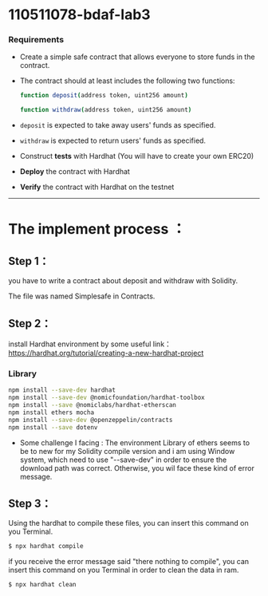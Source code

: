 # 110511078-bdaf-lab3

### Requirements
- Create a simple safe contract that allows everyone to store funds in the contract.
- The contract should at least includes the following two functions:
    
    ```bash
    function deposit(address token, uint256 amount)
    
    function withdraw(address token, uint256 amount)
    ```
    
- `deposit` is expected to take away users' funds as specified.
- `withdraw` is expected to return users' funds as specified.
- Construct **tests** with Hardhat (You will have to create your own ERC20)
- **Deploy** the contract with Hardhat
- **Verify** the contract with Hardhat on the testnet
---
# The implement process ：

## Step 1：
you have to write a contract about deposit and withdraw with Solidity.

The file was named Simplesafe in Contracts.

## Step 2：
install Hardhat environment by some useful link：https://hardhat.org/tutorial/creating-a-new-hardhat-project

### Library
```bash
npm install --save-dev hardhat
npm install --save-dev @nomicfoundation/hardhat-toolbox
npm install --save @nomiclabs/hardhat-etherscan
npm install ethers mocha
npm install --save-dev @openzeppelin/contracts
npm install --save dotenv 
 ```
 * Some challenge I facing : 
The environment Library of ethers seems to be to new for my Solidity compile version and i am using Window system, which need to use "--save-dev" in order to ensure the download path was correct. Otherwise, you wil face these kind of error message. 

## Step 3：
Using the hardhat to compile these files, you can insert this command on you Terminal.
```bash
$ npx hardhat compile
 ```
 if you receive the error message said "there nothing to compile", you can insert this command on you Terminal in order to clean the data in ram.
 ```bash
$ npx hardhat clean 
 ```
